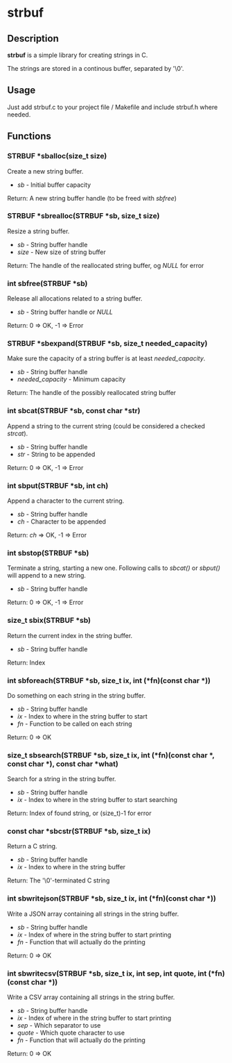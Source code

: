 
# strbuf

## Description

**strbuf** is a simple library for creating strings in C.

The strings are stored in a continous buffer, separated by '\0'.

## Usage

Just add strbuf.c to your project file / Makefile and include strbuf.h where needed.

## Functions

### STRBUF *sballoc(size_t size)

Create a new string buffer.

* _sb_ - Initial buffer capacity

Return: A new string buffer handle (to be freed with _sbfree_)

### STRBUF *sbrealloc(STRBUF *sb, size_t size)

Resize a string buffer.

* _sb_ - String buffer handle
* _size_ - New size of string buffer

Return: The handle of the reallocated string buffer, og _NULL_ for error

### int sbfree(STRBUF *sb)

Release all allocations related to a string buffer.

* _sb_ - String buffer handle or _NULL_

Return: 0 => OK, -1 => Error 

### STRBUF *sbexpand(STRBUF *sb, size_t needed_capacity)

Make sure the capacity of a string buffer is at least _needed_capacity_.

* _sb_ - String buffer handle
* _needed_capacity_ - Minimum capacity

Return: The handle of the possibly reallocated string buffer

### int sbcat(STRBUF *sb, const char *str)

Append a string to the current string (could be considered a checked _strcat_).

* _sb_ - String buffer handle
* _str_ - String to be appended

Return: 0 => OK, -1 => Error

### int sbput(STRBUF *sb, int ch)

Append a character to the current string.

* _sb_ - String buffer handle
* _ch_ - Character to be appended

Return: _ch_ => OK, -1 => Error

### int sbstop(STRBUF *sb)

Terminate a string, starting a new one. Following calls to _sbcat()_ or _sbput()_ will append to a new string.

* _sb_ - String buffer handle

Return: 0 => OK, -1 => Error

### size_t sbix(STRBUF *sb)

Return the current index in the string buffer.

* _sb_ - String buffer handle

Return: Index

### int sbforeach(STRBUF *sb, size_t ix, int (*fn)(const char *))

Do something on each string in the string buffer.

* _sb_ - String buffer handle
* _ix_ - Index to where in the string buffer to start
* _fn_ - Function to be called on each string

Return: 0 => OK

### size_t sbsearch(STRBUF *sb, size_t ix, int (*fn)(const char *, const char *), const char *what)

Search for a string in the string buffer.

* _sb_ - String buffer handle
* _ix_ - Index to where in the string buffer to start searching

Return: Index of found string, or (size_t)-1 for error

### const char *sbcstr(STRBUF *sb, size_t ix)

Return a C string.

* _sb_ - String buffer handle
* _ix_ - Index to where in the string buffer

Return: The '\0'-terminated C string

### int sbwritejson(STRBUF *sb, size_t ix, int (*fn)(const char *))

Write a JSON array containing all strings in the string buffer.

* _sb_ - String buffer handle
* _ix_ - Index of where in the string buffer to start printing
* _fn_ - Function that will actually do the printing

Return: 0 => OK

### int sbwritecsv(STRBUF *sb, size_t ix, int sep, int quote, int (*fn)(const char *))

Write a CSV array containing all strings in the string buffer.

* _sb_ - String buffer handle
* _ix_ - Index of where in the string buffer to start printing
* _sep_ - Which separator to use
* _quote_ - Which quote character to use
* _fn_ - Function that will actually do the printing

Return: 0 => OK






